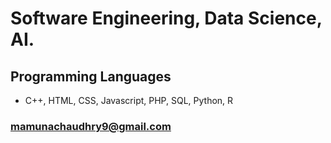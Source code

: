 # Software Engineering, Data Science, AI.
## Programming Languages
- C++, HTML, CSS, Javascript, PHP, SQL, Python, R 
### mamunachaudhry9@gmail.com

<!---
MChaudhry9/MChaudhry9 is a ✨ special ✨ repository because its `README.md` (this file) appears on your GitHub profile.
You can click the Preview link to take a look at your changes.
--->

